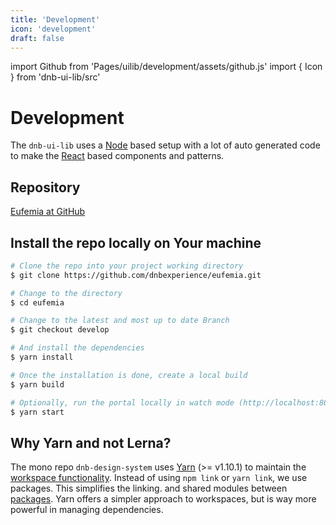 ```yaml
---
title: 'Development'
icon: 'development'
draft: false
---
```


import Github from 'Pages/uilib/development/assets/github.js'
import { Icon } from 'dnb-ui-lib/src'

# Development

The `dnb-ui-lib` uses a [Node](https://nodejs.org) based setup with a lot of auto generated code to make the [React](https://reactjs.org) based components and patterns.

## Repository

[<Icon icon={Github} size="16" /> Eufemia at GitHub](https://github.com/dnbexperience/eufemia)

## Install the repo locally on Your machine

```bash
# Clone the repo into your project working directory
$ git clone https://github.com/dnbexperience/eufemia.git

# Change to the directory
$ cd eufemia

# Change to the latest and most up to date Branch
$ git checkout develop

# And install the dependencies
$ yarn install

# Once the installation is done, create a local build
$ yarn build

# Optionally, run the portal locally in watch mode (http://localhost:8000)
$ yarn start
```

## Why Yarn and not Lerna?

The mono repo `dnb-design-system` uses [Yarn](https://yarnpkg.com/) (>= v1.10.1) to maintain the [workspace functionality](https://yarnpkg.com/en/docs/workspaces). Instead of using `npm link` or `yarn link`, we use packages. This simplifies the linking. and shared modules between [packages](https://docs.npmjs.com/getting-started/packages).
Yarn offers a simpler approach to workspaces, but is way more powerful in managing dependencies.
